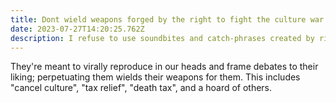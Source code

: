 ```yaml
---
title: Dont wield weapons forged by the right to fight the culture war'
date: 2023-07-27T14:20:25.762Z
description: I refuse to use soundbites and catch-phrases created by right-wing pundits in my discourse.
---
```


They're meant to virally reproduce in our heads and frame debates to their liking; perpetuating them wields their weapons for them. This includes "cancel culture", "tax relief", "death tax", and a hoard of others.
